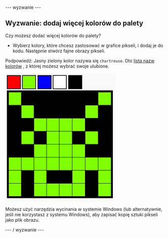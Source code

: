 \--- wyzwanie \---

## Wyzwanie: dodaj więcej kolorów do palety

Czy możesz dodać więcej kolorów do palety?

+ Wybierz kolory, które chcesz zastosować w grafice pikseli, i dodaj je do kodu. Następnie stwórz fajne obrazy pikseli.

Podpowiedź: Jasny zielony kolor nazywa się `chartreuse`. Oto [lista nazw kolorów](https://www.w3schools.com/colors/colors_names.asp) , z której możesz wybrać swoje ulubione.

![zrzut ekranu](images/pixel-art-final.png)

Możesz użyć narzędzia wycinania w systemie Windows (lub alternatywnie, jeśli nie korzystasz z systemu Windows), aby zapisać kopię sztuki pikseli jako plik obrazu.

\--- / wyzwanie \---